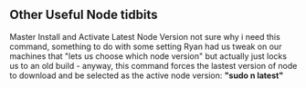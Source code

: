 ## Other Useful Node tidbits

Master Install and Activate Latest Node Version
  not sure why i need this command, something to do with some setting Ryan had us tweak on our machines that "lets us choose which node version" but actually just locks us to an old build - anyway, this command forces the lastest version of node to download and be selected as the active node version:
  <b> "sudo n latest" </b>